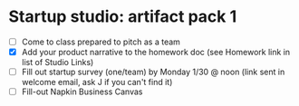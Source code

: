 # Startup studio: artifact pack 1

- [ ] Come to class prepared to pitch as a team
- [x] Add your product narrative to the homework doc (see Homework link in list of Studio Links)
- [ ] Fill out startup survey (one/team) by Monday 1/30 @ noon (link sent in welcome email, ask J if you can't find it)
- [ ] Fill-out Napkin Business Canvas
